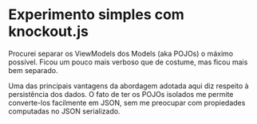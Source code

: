 Experimento simples com knockout.js
===================================

Procurei separar os ViewModels dos Models (aka POJOs) o máximo possível. Ficou
um pouco mais verboso que de costume, mas ficou mais bem separado.

Uma das principais vantagens da abordagem adotada aqui diz respeito à
persistência dos dados. O fato de ter os POJOs isolados me permite converte-los
facilmente em JSON, sem me preocupar com propiedades computadas no JSON serializado.

